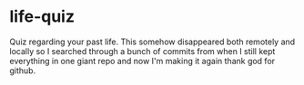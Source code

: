# life-quiz
Quiz regarding your past life. This somehow disappeared both remotely and locally so I searched through a bunch of commits from when I still kept everything in one giant repo and now I'm making it again thank god for github.

